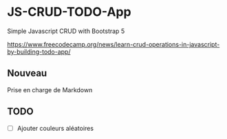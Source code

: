 # JS-CRUD-TODO-App

Simple Javascript CRUD with Bootstrap 5

https://www.freecodecamp.org/news/learn-crud-operations-in-javascript-by-building-todo-app/

## Nouveau

Prise en charge de Markdown

## TODO

- [ ] Ajouter couleurs aléatoires
